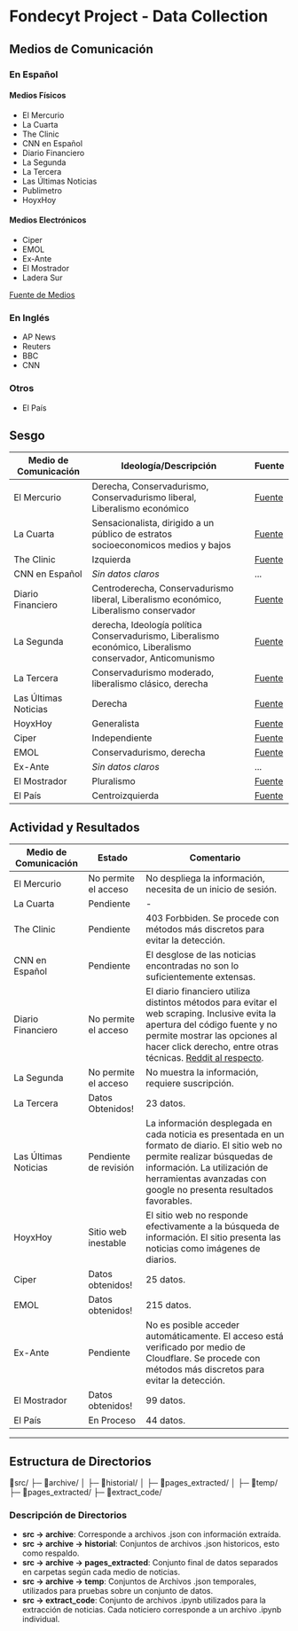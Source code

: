 # Fondecyt Project - Data Collection

## Medios de Comunicación

### En Español

#### Medios Físicos

- El Mercurio
- La Cuarta
- The Clinic
- CNN en Español
- Diario Financiero
- La Segunda
- La Tercera
- Las Últimas Noticias
- Publimetro
- HoyxHoy

#### Medios Electrónicos

- Ciper
- EMOL
- Ex-Ante
- El Mostrador
- Ladera Sur

[Fuente de Medios](https://es.wikipedia.org/wiki/Medios_de_comunicaci%C3%B3n_en_Chile#Electr%C3%B3nicos)

### En Inglés

- AP News
- Reuters
- BBC
- CNN

### Otros

- El País

## Sesgo

| Medio de Comunicación | Ideología/Descripción                                                                                      | Fuente                         |
| --------------------- | ---------------------------------------------------------------------------------------------------------- | ------------------------------ |
| El Mercurio           | Derecha, Conservadurismo, Conservadurismo liberal, Liberalismo económico                                   | [Fuente][El Mercurio]          |
| La Cuarta             | Sensacionalista, dirigido a un público de estratos socioeconomicos medios y bajos                          | [Fuente][La Cuarta]            |
| The Clinic            | Izquierda                                                                                                  | [Fuente][The Clinic]           |
| CNN en Español        | _Sin datos claros_                                                                                         | ...                            |
| Diario Financiero     | Centroderecha, Conservadurismo liberal, Liberalismo económico, Liberalismo conservador                     | [Fuente][Diario Financiero]    |
| La Segunda            | derecha, Ideología política Conservadurismo, Liberalismo económico, Liberalismo conservador, Anticomunismo | [Fuente][La Segunda]           |
| La Tercera            | Conservadurismo moderado, liberalismo clásico, derecha                                                     | [Fuente][La Tercera]           |
| Las Últimas Noticias  | Derecha                                                                                                    | [Fuente][Las Ultimas Noticias] |
| HoyxHoy               | Generalista                                                                                                | [Fuente][HoyxHoy]              |
| Ciper                 | Independiente                                                                                              | [Fuente][Ciper]                |
| EMOL                  | Conservadurismo, derecha                                                                                   | [Fuente][EMOL]                 |
| Ex-Ante               | _Sin datos claros_                                                                                         | ...                            |
| El Mostrador          | Pluralismo                                                                                                 | [Fuente][El Mostrador]         |
| El País               | Centroizquierda                                                                                            | [Fuente][El Pais]              |

[El Mostrador]: https://es.wikipedia.org/wiki/El_Mostrador
[La Cuarta]: https://es.wikipedia.org/wiki/La_Cuarta
[The Clinic]: https://es.wikipedia.org/wiki/The_Clinic
[Diario Financiero]: https://es.wikipedia.org/wiki/Diario_Financiero
[La Segunda]: https://es.wikipedia.org/wiki/La_Segunda
[La Tercera]: https://es.wikipedia.org/wiki/La_Tercera
[Las Ultimas Noticias]: https://es.wikipedia.org/wiki/Las_%C3%9Altimas_Noticias
[HoyxHoy]: https://es.wikipedia.org/wiki/HoyxHoy
[Ciper]: https://es.wikipedia.org/wiki/Ciper
[EMOL]: https://es.wikipedia.org/wiki/EMOL
[El Mercurio]: https://es.wikipedia.org/wiki/El_Mercurio
[El Pais]: https://es.wikipedia.org/wiki/El_Pa%C3%ADs

## Actividad y Resultados

| Medio de Comunicación | Estado                | Comentario                                                                                                                                                                                                                                                                                                                  |
| --------------------- | --------------------- | --------------------------------------------------------------------------------------------------------------------------------------------------------------------------------------------------------------------------------------------------------------------------------------------------------------------------- |
| El Mercurio           | No permite el acceso  | No despliega la información, necesita de un inicio de sesión.                                                                                                                                                                                                                                                                 |
| La Cuarta             | Pendiente             | -                                                                                                                                                                                                                                                                                                                           |
| The Clinic            | Pendiente  | 403 Forbbiden. Se procede con métodos más discretos para evitar la detección.                                                                                                                                                                                                                                                                                                              |
| CNN en Español        | Pendiente              | El desglose de las noticias encontradas no son lo suficientemente extensas.                                                                                                                                                                                                                                                 |
| Diario Financiero     | No permite el acceso  | El diario financiero utiliza distintos métodos para evitar el web scraping. Inclusive evita la apertura del código fuente y no permite mostrar las opciones al hacer click derecho, entre otras técnicas. [Reddit al respecto](https://www.reddit.com/r/DataHoarder/comments/17jx5ia/how_are_we_supposed_to_counter_this/). |
| La Segunda            | No permite el acceso  | No muestra la información, requiere suscripción.                                                                                                                                                                                                                                                                            |
| La Tercera            | Datos Obtenidos!      | 23 datos.                                                                                                                                                                                                                                                                                                                   |
| Las Últimas Noticias  | Pendiente de revisión | La información desplegada en cada noticia es presentada en un formato de diario. El sitio web no permite realizar búsquedas de información. La utilización de herramientas avanzadas con google no presenta resultados favorables.                                                                                          |
| HoyxHoy               | Sitio web inestable   | El sitio web no responde efectivamente a la búsqueda de información. El sitio presenta las noticias como imágenes de diarios.                                                                                                                                                                                             |
| Ciper                 | Datos obtenidos!      | 25 datos.                                                                                                                                                                                                                                                                                                                   |
| EMOL                  | Datos obtenidos!      | 215 datos.                                                                                                                                                                                                                                                                                                                  |
| Ex-Ante               | Pendiente             | No es posible acceder automáticamente. El acceso está verificado por medio de Cloudflare. Se procede con métodos más discretos para evitar la detección.                                                                                                                                                                                                                                 |
| El Mostrador          | Datos obtenidos!      | 99 datos.                                                                                                                                                                                                                                                                                                                   |
| El País               | En Proceso            | 44 datos.                                                                                                                                                                                                                                                                                                                   |
---
## Estructura de Directorios

📁src/
├─ 📁archive/
│  ├─ 📁historial/
│  ├─ 📁pages_extracted/
│  ├─ 📁temp/
├─ 📁pages_extracted/
├─ 📁extract_code/

### Descripción de Directorios
- **src → archive**: Corresponde a archivos .json con información extraída.
- **src → archive → historial**: Conjuntos de archivos .json historicos, esto como respaldo.
- **src → archive → pages_extracted**: Conjunto final de datos separados en carpetas según cada medio de noticias.
- **src → archive → temp**: Conjuntos de Archivos .json temporales, utilizados para pruebas sobre un conjunto de datos.
- **src → extract_code**: Conjunto de archivos .ipynb utilizados para la extracción de noticias. Cada noticiero corresponde a un archivo .ipynb individual.



